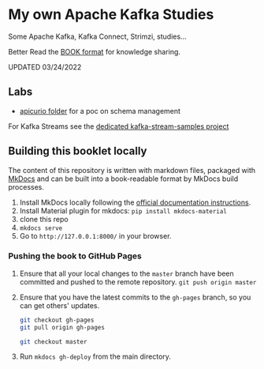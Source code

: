 # My own Apache Kafka Studies

Some Apache Kafka, Kafka Connect, Strimzi, studies...

Better Read the [BOOK format](https://jbcodeforce.github.io/kafka-studies/) for knowledge sharing.

UPDATED 03/24/2022

## Labs

* [apicurio folder](apicurio) for a poc on schema management

For Kafka Streams see the [dedicated kafka-stream-samples project](https://github.com/jbcodeforce/kafka-streams-samples)

## Building this booklet locally

The content of this repository is written with markdown files, packaged with [MkDocs](https://www.mkdocs.org/) and can be built into a book-readable format by MkDocs build processes.

1. Install MkDocs locally following the [official documentation instructions](https://www.mkdocs.org/#installation).
1. Install Material plugin for mkdocs:  `pip install mkdocs-material` 
1. clone this repo
1. `mkdocs serve`
1. Go to `http://127.0.0.1:8000/` in your browser.

### Pushing the book to GitHub Pages

1. Ensure that all your local changes to the `master` branch have been committed and pushed to the remote repository.
    `git push origin master`
1. Ensure that you have the latest commits to the `gh-pages` branch, so you can get others' updates.

	```bash
	git checkout gh-pages
	git pull origin gh-pages
	
	git checkout master
	```

1. Run `mkdocs gh-deploy` from the main directory.
